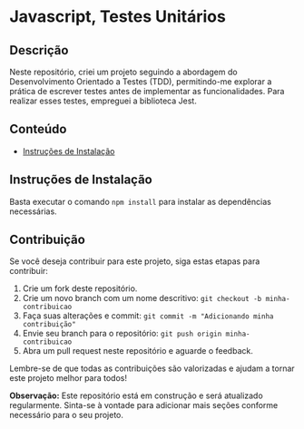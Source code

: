 # Javascript, Testes Unitários

## Descrição

Neste repositório, criei um projeto seguindo a abordagem do Desenvolvimento Orientado a Testes (TDD), permitindo-me explorar a prática de escrever testes antes de implementar as funcionalidades. Para realizar esses testes, empreguei a biblioteca Jest.

## Conteúdo

- [Instruções de Instalação](#instruções-de-instalação)

## Instruções de Instalação

Basta executar o comando `npm install` para instalar as dependências necessárias.

## Contribuição

Se você deseja contribuir para este projeto, siga estas etapas para contribuir:

1. Crie um fork deste repositório.
2. Crie um novo branch com um nome descritivo: `git checkout -b minha-contribuicao`
3. Faça suas alterações e commit: `git commit -m "Adicionando minha contribuição"`
4. Envie seu branch para o repositório: `git push origin minha-contribuicao`
5. Abra um pull request neste repositório e aguarde o feedback.

Lembre-se de que todas as contribuições são valorizadas e ajudam a tornar este projeto melhor para todos!

**Observação:** Este repositório está em construção e será atualizado regularmente. Sinta-se à vontade para adicionar mais seções conforme necessário para o seu projeto.
